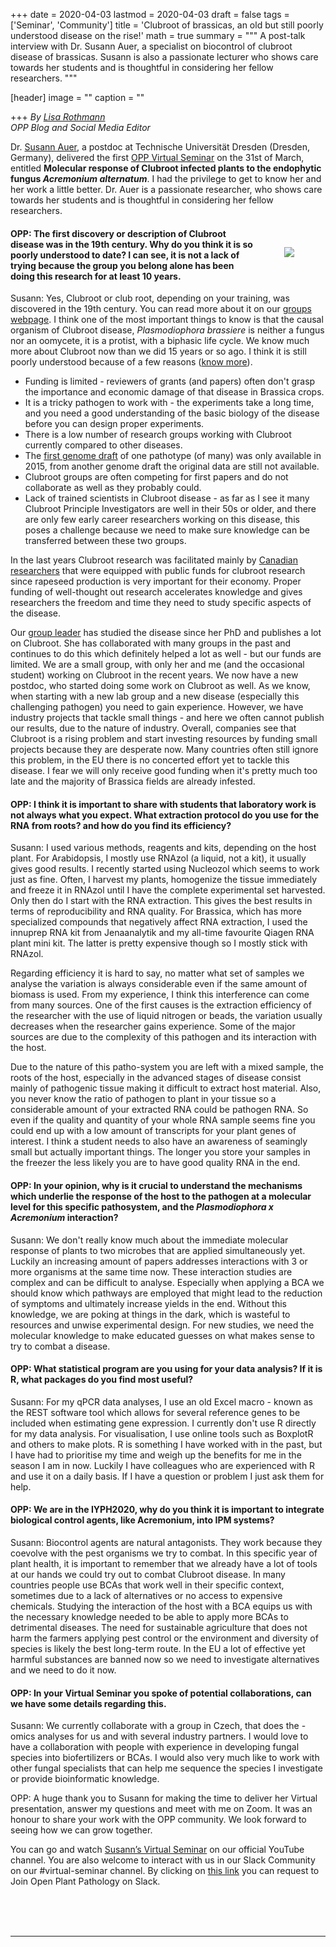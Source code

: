 +++
date = 2020-04-03
lastmod = 2020-04-03
draft = false
tags = ['Seminar', 'Community']
title = 'Clubroot of brassicas, an old but still poorly understood disease on the rise!'
math = true
summary = """
A post-talk interview with Dr. Susann Auer, a specialist on biocontrol of clubroot disease of brassicas. Susann is also a passionate lecturer who shows care towards her students and is thoughtful in considering her fellow researchers.
"""
 
[header]
image = ""
caption = ""

+++
*By [Lisa Rothmann](https://twitter.com/LandbouLisa)    
OPP Blog and Social Media Editor* 



Dr. [Susann Auer](http://www.twitter.com/SusanAuer), a postdoc at Technische Universität Dresden (Dresden, Germany), delivered the first [OPP Virtual Seminar](https://openplantpathology.org/virtual_seminars/2020-03-31-susann-auer/) on the 31st of March, entitled __Molecular response of Clubroot infected plants to the endophytic fungus *Acremonium alternatum*__. I 
 had the privilege to get to know her and her work a little better. Dr. Auer is a passionate researcher, who shows care towards her students and is thoughtful in considering her fellow researchers. 
<br>
<img src="/img/posts/post-Susann-interview1.png" style ="margin:50px; float: right;">

#### OPP: The first discovery or description of Clubroot disease was in the 19th century. Why do you think it is so poorly understood to date? I can see, it is not a lack of trying because the group you belong alone has been doing this research for at least 10 years.

Susann: Yes, Clubroot or club root, depending on your training, was discovered in the 19th century. You can read more about it on our [groups webpage](https://tu-dresden.de/mn/biologie/botanik/pflanzenphysiologie/the-clubroot-page). I think one of the most important things to know is that the causal organism of Clubroot disease, *Plasmodiophora brassiere* is neither a fungus nor an oomycete, it is a protist, with a biphasic life cycle.  We know much more about Clubroot now than we did 15 years or so ago. I think it is still poorly understood because of a few reasons ([know more](https://community.plantae.org/path/5277540829945137009/article/5280836587679123366/underrepresented-objects-in-plant-biology-the-clubroot-pathogen-plasmodiophora-brassicae)). 

- Funding is limited - reviewers of grants (and papers) often don't grasp the importance and economic damage of that disease in Brassica crops.
- It is a tricky pathogen to work with - the experiments take a long time, and you need a good understanding of the basic biology of the disease before you can design proper experiments.
- There is a low number of research groups working with Clubroot currently compared to other diseases.
- The [first genome draft](https://www.nature.com/articles/srep11153) of one pathotype (of many) was only available in 2015, from another genome draft the original data are still not available.
- Clubroot groups are often competing for first papers and do not collaborate as well as they probably could.
- Lack of trained scientists in Clubroot disease - as far as I see it many Clubroot Principle Investigators are well in their 50s or older, and there are only few early career researchers working on this disease, this poses a challenge because we need to make sure knowledge can be transferred between these two groups. 

In the last years Clubroot research was facilitated mainly by [Canadian researchers](https://www.canolacouncil.org/canola-encyclopedia/diseases/clubroot/research/) that were equipped with public funds for clubroot research since rapeseed production is very important for their economy. Proper funding of well-thought out research accelerates knowledge and gives researchers the freedom and time they need to study specific aspects of the disease. 

Our [group leader](https://tu-dresden.de/mn/biologie/botanik/pflanzenphysiologie/die-professur) has studied the disease since her PhD and publishes a lot on Clubroot. She has collaborated with many groups in the past and continues to do this which definitely helped a lot as well - but our funds are limited. We are a small group, with only her and me  (and the occasional student) working on Clubroot in the recent years. We now have a new postdoc, who started doing some work on Clubroot as well. As we know, when starting with a new lab group and a new disease (especially this challenging pathogen)  you need to gain experience. However, we have industry projects that tackle small things - and here we often cannot publish our results, due to the nature of industry. Overall, companies see that Clubroot is a rising problem and start investing resources by  funding small projects because they are desperate now. Many countries often still ignore this problem, in the EU there is no concerted effort yet to tackle this disease. I fear we will only receive good funding when it's pretty much too late and the majority of Brassica fields are already infested.

#### OPP: I think it is important to share with students that laboratory work is not always what you expect. What extraction protocol do you use for the RNA from roots? and how do you find its efficiency?

Susann: I used various methods, reagents and kits, depending on the host plant. For Arabidopsis, I mostly use RNAzol (a liquid, not a kit), it usually gives good results. I recently started using Nucleozol which seems to work just as fine. Often, I harvest my plants, homogenize the tissue immediately and freeze it in RNAzol until I have the complete experimental set harvested. Only then do I start with the RNA extraction. This gives the best results in terms of reproducibility and RNA quality. For Brassica, which has more specialized compounds that negatively affect RNA extraction, I used the innuprep RNA kit from Jenaanalytik and my all-time favourite Qiagen RNA plant mini kit. The latter is pretty expensive though so I mostly stick with RNAzol.


Regarding efficiency it is hard to say, no matter what set of samples we analyse the variation is always considerable even if the same amount of biomass is used. From my experience, I think this interference can come from many sources. One of the first causes is the extraction efficiency of the researcher with the use of liquid nitrogen or beads, the variation usually decreases when the researcher gains experience. Some of the major sources are due to the complexity of this pathogen and its interaction with the host. 


Due to the nature of this patho-system you are left with a mixed sample, the roots of the host, especially in the advanced stages of disease consist mainly of pathogenic tissue making it difficult to extract host material. Also, you never know the ratio of pathogen to plant in your tissue so a considerable amount of your extracted RNA could be pathogen RNA. So even if the quality and quantity of your whole RNA sample seems fine you could end up with a low amount of transcripts for your plant genes of interest.  I think a student needs to also have an awareness of seamingly small but actually important things. The longer you store your samples in the freezer the less likely you are to have good quality RNA in the end. 

#### OPP: In your opinion, why is it crucial to understand the mechanisms which underlie the response of the host to the pathogen at a molecular level for this specific pathosystem, and the *Plasmodiophora x Acremonium* interaction? 


Susann: We don't really know much about the immediate molecular response of plants to two microbes that are applied simultaneously yet. Luckily an increasing amount of papers addresses interactions with 3 or more organisms at the same time now. These interaction studies are complex and can be difficult to analyse. Especially when applying a BCA we should know which pathways are employed that might lead to the reduction of symptoms and ultimately increase yields in the end. Without this knowledge, we are poking at things in the dark, which is wasteful to resources and unwise experimental design. For new studies, we need the molecular knowledge to make educated guesses on what makes sense to try to combat a disease.

#### OPP: What statistical program are you using for your data analysis? If it is R, what packages do you find most useful?

Susann: For my qPCR data analyses, I use an old Excel macro - known as the REST software tool which allows for several reference genes to be included when estimating gene expression. I currently don't use R directly for my data analysis. For visualisation, I use online tools such as BoxplotR and others to make plots. R is something I have worked with in the past, but I have had to prioritise my time and weigh up the benefits for me in the season I am in now. Luckily I have colleagues who are experienced with R and use it on a daily basis. If I have a question or problem I just ask them for help.

#### OPP: We are in the IYPH2020, why do you think it is important to integrate biological control agents, like Acremonium, into IPM systems?

Susann: Biocontrol agents are natural antagonists. They work because they coevolve with the pest organisms we try to combat. In this specific year of plant health, it is important to remember that we already have a lot of tools at our hands we could try out to combat Clubroot disease. In many countries people use BCAs that work well in their specific context, sometimes due to a lack of alternatives or no access to expensive chemicals. Studying the interaction of the host with a BCA equips us with the necessary knowledge needed to be able to apply more BCAs to detrimental diseases. The need for sustainable agriculture that does not harm the farmers applying pest control or the environment and diversity of species is likely the best long-term route. In the EU a lot of effective yet harmful substances are banned now so we need to investigate alternatives and we need to do it now. 

#### OPP: In your Virtual Seminar you spoke of potential collaborations, can we have some details regarding this.

Susann: We currently collaborate with a group in Czech, that does the -omics analyses for us and with several industry partners. I would love to have a collaboration with people with experience in developing fungal species into biofertilizers or BCAs. I would also very much like to work with other fungal specialists that can help me sequence the species I investigate or provide bioinformatic knowledge.

OPP: A huge thank you to Susann for making the time to deliver her Virtual presentation, answer my questions and meet with me on Zoom. It was an honour to share your work with the OPP community. We look forward to seeing how we can grow together. 

You can go and watch [Susann’s Virtual Seminar](https://www.youtube.com/watch?v=vcNz5qatqaE&feature=youtu.be.) on our official YouTube channel.  You are also welcome to interact with us in our Slack Community on our #virtual-seminar channel. By clicking on [this link](https://communityinviter.com/apps/openplantpathology/open-plant-pathology) you can request to Join Open Plant Pathology on Slack. 

<br><br><br>

<hr>


